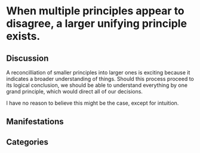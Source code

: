 # When multiple principles appear to disagree, a larger unifying principle exists.

## Discussion
A reconcilliation of smaller principles into larger ones is exciting because it indicates a broader understanding of things. Should this process proceed to its logical conclusion, we should be able to understand everything by one grand principle, which would direct all of our decisions.

I have no reason to believe this might be the case, except for intuition.

## Manifestations

## Categories
